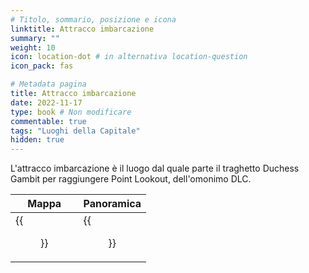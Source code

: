 ```yaml
---
# Titolo, sommario, posizione e icona
linktitle: Attracco imbarcazione
summary: ""
weight: 10
icon: location-dot # in alternativa location-question
icon_pack: fas

# Metadata pagina
title: Attracco imbarcazione
date: 2022-11-17
type: book # Non modificare
commentable: true
tags: "Luoghi della Capitale"
hidden: true
---
```





L'attracco imbarcazione è il luogo dal quale parte il traghetto Duchess Gambit per raggiungere Point Lookout, dell'omonimo DLC.

| Mappa                           | Panoramica                  |
| ------------------------------- | --------------------------- |
| {{<figure src="Riverboat_Landing_loc.webp">}} | {{<figure src="Riverboat_Landing.webp">}} |